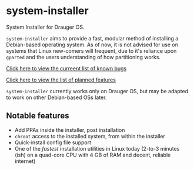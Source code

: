 # system-installer
System Installer for Drauger OS.

`system-installer` aims to provide a fast, modular method of installing a Debian-based operating system. As of now, it is not advised for use on systems that Linux new-comers will frequent, due to it's reliance upon `gparted` and the users understanding of how partitioning works.


[Click here to view the curreent list of known bugs](https://github.com/drauger-os-development/system-installer/blob/master/known-bugs.md)

[Click here to view the list of planned features](https://github.com/drauger-os-development/system-installer/blob/master/planned-features.md)

`system-installer` currently works only on Drauger OS, but may be adapted to work on other Debian-based OSs later. 


 Notable features
---

 * Add PPAs inside the installer, post installation
 * `chroot` access to the installed system, from within the installer
 * Quick-install config file support
 * One of the *fastest* installation utilities in Linux today (2-to-3 minutes (ish) on a quad-core CPU with 4 GB of RAM and decent, reliable internet)
 